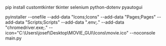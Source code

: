 pip install customtkinter tkinter selenium python-dotenv pyautogui 

pyinstaller --onefile --add-data "Icons;Icons" --add-data "Pages;Pages" --add-data "Scripts;Scripts" --add-data ".env;." --add-data "chromedriver.exe;." --icon="C:\\Users\\josef\\Desktop\\MOVIE_GUI\\Icons\\movie.ico" --noconsole main.py
